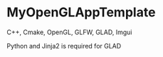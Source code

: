 # MyOpenGLAppTemplate
 C++, Cmake, OpenGL, GLFW, GLAD, Imgui


Python and Jinja2 is required for GLAD